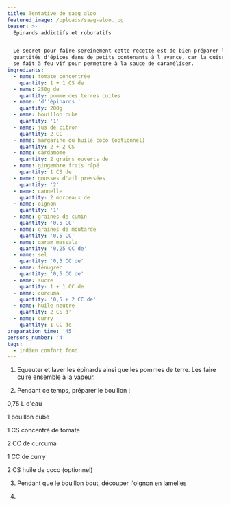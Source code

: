 ```yaml
---
title: Tentative de saag aloo
featured_image: /uploads/saag-aloo.jpg
teaser: >-
  Epinards addictifs et roboratifs


  Le secret pour faire sereinement cette recette est de bien préparer les
  quantités d'épices dans de petits contenants à l'avance, car la cuisson final
  se fait à feu vif pour permettre à la sauce de caraméliser.
ingredients:
  - name: tomate concentrée
    quantity: 1 + 1 CS de
  - name: 250g de
    quantity: pomme des terres cuites
  - name: 'd''épinards '
    quantity: 200g
  - name: bouillon cube
    quantity: '1'
  - name: jus de citron
    quantity: 2 CC
  - name: margarine ou huile coco (optionnel)
    quantity: 2 + 2 CS
  - name: cardamome
    quantity: 2 grains ouverts de
  - name: gingembre frais râpé
    quantity: 1 CS de
  - name: gousses d'ail pressées
    quantity: '2'
  - name: cannelle
    quantity: 2 morceaux de
  - name: oignon
    quantity: '1'
  - name: graines de cumin
    quantity: '0,5 CC'
  - name: graines de moutarde
    quantity: '0,5 CC'
  - name: garam massala
    quantity: '0,25 CC de'
  - name: sel
    quantity: '0,5 CC de'
  - name: fénugrec
    quantity: '0,5 CC de'
  - name: sucre
    quantity: 1 + 1 CC de
  - name: curcuma
    quantity: '0,5 + 2 CC de'
  - name: huile neutre
    quantity: 2 CS d'
  - name: curry
    quantity: 1 CC de
preparation_time: '45'
persons_number: '4'
tags:
  - indien comfort food
---
```

1. Equeuter et laver les épinards ainsi que les pommes de terre. Les faire cuire ensemble à la vapeur.

2. Pendant ce temps, préparer le bouillon : 

0,75 L d'eau

1 bouillon cube

1 CS concentré de tomate

2 CC de curcuma

1 CC de curry

2 CS huile de coco (optionnel)



3. Pendant que le bouillon bout, découper l'oignon en lamelles

4.
